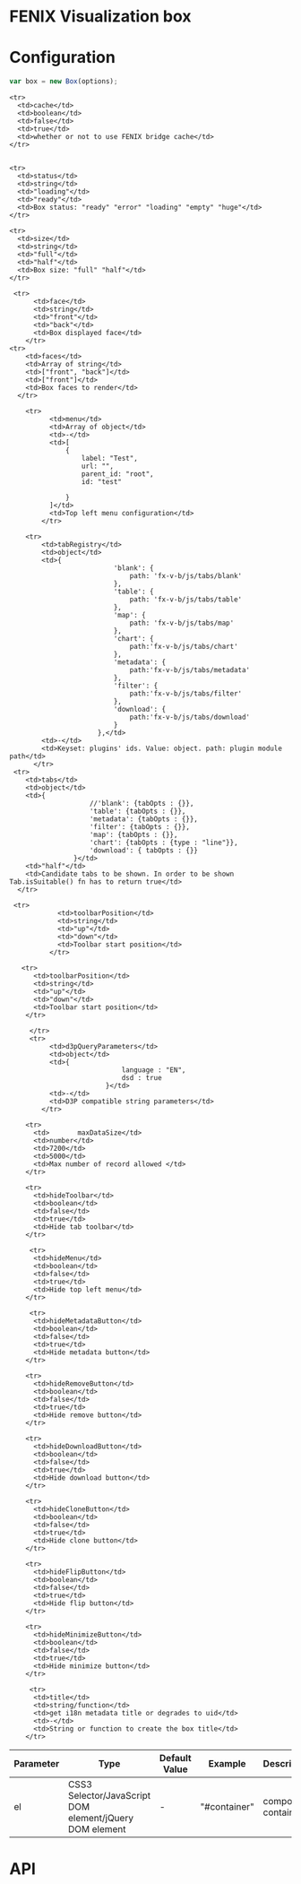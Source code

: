# FENIX Visualization box

# Configuration

```javascript
var box = new Box(options);
```

<table>
  <thead>
    <tr>
      <th>Parameter</th>
      <th>Type</th>
      <th>Default Value</th>
      <th>Example</th>
      <th>Description</th>
    </tr>
  </thead>
  <tbody>
    <tr>
      <td>el</td>
      <td>CSS3 Selector/JavaScript DOM element/jQuery DOM element</td>
      <td> - </td>
      <td>"#container"</td>
      <td>component container</td>
    </tr>

    <tr>
      <td>cache</td>
      <td>boolean</td>
      <td>false</td>
      <td>true</td>
      <td>whether or not to use FENIX bridge cache</td>
    </tr>
    
    
    <tr>
      <td>status</td>
      <td>string</td>
      <td>"loading"</td>
      <td>"ready"</td>
      <td>Box status: "ready" "error" "loading" "empty" "huge"</td>
    </tr>
            
    <tr>
      <td>size</td>
      <td>string</td>
      <td>"full"</td>
      <td>"half"</td>
      <td>Box size: "full" "half"</td>
    </tr>
    
     <tr>
          <td>face</td>
          <td>string</td>
          <td>"front"</td>
          <td>"back"</td>
          <td>Box displayed face</td>
        </tr>
    <tr>
        <td>faces</td>
        <td>Array of string</td>
        <td>["front", "back"]</td>
        <td>["front"]</td>
        <td>Box faces to render</td>
      </tr>
      
        <tr>
              <td>menu</td>
              <td>Array of object</td>
              <td>-</td>
              <td>[
                  {
                      label: "Test",
                      url: "",
                      parent_id: "root",
                      id: "test"
  
                  }
              ]</td>
              <td>Top left menu configuration</td>
            </tr>
  
        <tr>
            <td>tabRegistry</td>
            <td>object</td>
            <td>{
                              'blank': {
                                  path: 'fx-v-b/js/tabs/blank'
                              },
                              'table': {
                                  path: 'fx-v-b/js/tabs/table'
                              },
                              'map': {
                                  path: 'fx-v-b/js/tabs/map'
                              },
                              'chart': {
                                  path:'fx-v-b/js/tabs/chart'
                              },
                              'metadata': {
                                  path:'fx-v-b/js/tabs/metadata'
                              },
                              'filter': {
                                  path:'fx-v-b/js/tabs/filter'
                              },
                              'download': {
                                  path:'fx-v-b/js/tabs/download'
                              }
                          },</td>
            <td>-</td>
            <td>Keyset: plugins' ids. Value: object. path: plugin module path</td>
          </tr>
     <tr>
        <td>tabs</td>
        <td>object</td>
        <td>{
                        //'blank': {tabOpts : {}},
                        'table': {tabOpts : {}},
                        'metadata': {tabOpts : {}},
                        'filter': {tabOpts : {}},
                        'map': {tabOpts : {}},
                        'chart': {tabOpts : {type : "line"}},
                        'download': { tabOpts : {}}
                    }</td>
        <td>"half"</td>
        <td>Candidate tabs to be shown. In order to be shown Tab.isSuitable() fn has to return true</td>
      </tr>
  
     <tr>
                <td>toolbarPosition</td>
                <td>string</td>
                <td>"up"</td>
                <td>"down"</td>
                <td>Toolbar start position</td>
              </tr>
              
       <tr>
          <td>toolbarPosition</td>
          <td>string</td>
          <td>"up"</td>
          <td>"down"</td>
          <td>Toolbar start position</td>
        </tr>
        
         </tr>
         <tr>
              <td>d3pQueryParameters</td>
              <td>object</td>
              <td>{
                                language : "EN",
                                dsd : true
                            }</td>
              <td>-</td>
              <td>D3P compatible string parameters</td>
            </tr>
            
        <tr>
          <td>       maxDataSize</td>
          <td>number</td>
          <td>7200</td>
          <td>5000</td>
          <td>Max number of record allowed </td>
        </tr>
        
        <tr>
          <td>hideToolbar</td>
          <td>boolean</td>
          <td>false</td>
          <td>true</td>
          <td>Hide tab toolbar</td>
        </tr>
        
         <tr>
          <td>hideMenu</td>
          <td>boolean</td>
          <td>false</td>
          <td>true</td>
          <td>Hide top left menu</td>
        </tr>
    
         <tr>
          <td>hideMetadataButton</td>
          <td>boolean</td>
          <td>false</td>
          <td>true</td>
          <td>Hide metadata button</td>
        </tr>
        
        <tr>
          <td>hideRemoveButton</td>
          <td>boolean</td>
          <td>false</td>
          <td>true</td>
          <td>Hide remove button</td>
        </tr>
        
        <tr>
          <td>hideDownloadButton</td>
          <td>boolean</td>
          <td>false</td>
          <td>true</td>
          <td>Hide download button</td>
        </tr>
        
        <tr>
          <td>hideCloneButton</td>
          <td>boolean</td>
          <td>false</td>
          <td>true</td>
          <td>Hide clone button</td>
        </tr>
        
        <tr>
          <td>hideFlipButton</td>
          <td>boolean</td>
          <td>false</td>
          <td>true</td>
          <td>Hide flip button</td>
        </tr>
        
        <tr>
          <td>hideMinimizeButton</td>
          <td>boolean</td>
          <td>false</td>
          <td>true</td>
          <td>Hide minimize button</td>
        </tr>
        
         <tr>
          <td>title</td>
          <td>string/function</td>
          <td>get i18n metadata title or degrades to uid</td>
          <td>-</td>
          <td>String or function to create the box title</td>
        </tr>

  </tbody>
</table>

# API
